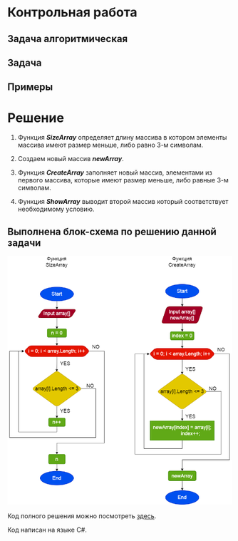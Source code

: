 # Контрольная работа

## **Задача алгоритмическая**

## **Задача**

## **Примеры**

# Решение

1. Функция ***SizeArray*** определяет длину массива в котором элементы массива имеют размер меньше, либо равно 3-м символам.

2. Создаем новый массив ***newArray***.

3. Функция ***CreateArray*** заполняет новый массив, элементами из первого массива, которые имеют размер меньше, либо равные 3-м символам.

4. Функция ***ShowArray*** выводит второй массив который соответствует необходимому условию.

## Выполнена **блок-схема** по решению данной задачи

![Две функции используемые для решения задачи](./%D0%94%D0%B8%D0%B0%D0%B3%D1%80%D0%B0%D0%BC%D0%BC%D0%B0%20%D0%B1%D0%B5%D0%B7%20%D0%BD%D0%B0%D0%B7%D0%B2%D0%B0%D0%BD%D0%B8%D1%8F.drawio.png "Блок-схема")

Код полного решения можно посмотреть [здесь](https://github.com/EnrikHak/Final_Control_Test_GB/blob/master/Final_Control_Test/Program.cs "код").

Код написан на языке С#.